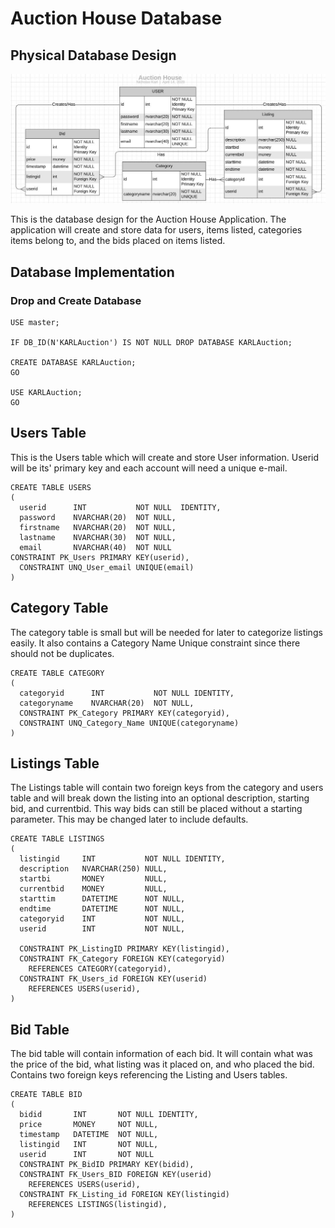 # Auction House Database

## Physical Database Design
![Physical Database Design](AuctionsPhysicalDesign.JPG)

This is the database design for the Auction House Application.
The application will create and store data for users, items listed, categories
items belong to, and the bids placed on items listed.

## Database Implementation
### Drop and Create Database
```
USE master;

IF DB_ID(N'KARLAuction') IS NOT NULL DROP DATABASE KARLAuction;

CREATE DATABASE KARLAuction;
GO

USE KARLAuction;
GO
```

## Users Table
This is the Users table which will create and store User information.
Userid will be its' primary key and each account will need a unique e-mail.
```
CREATE TABLE USERS
(
  userid      INT           NOT NULL  IDENTITY,
  password    NVARCHAR(20)  NOT NULL,
  firstname   NVARCHAR(20)  NOT NULL,
  lastname    NVARCHAR(30)  NOT NULL,
  email	      NVARCHAR(40)  NOT NULL
CONSTRAINT PK_Users PRIMARY KEY(userid),
  CONSTRAINT UNQ_User_email UNIQUE(email)
)
```

## Category Table
The category table is small but will be needed for later to
categorize listings easily. It also contains a Category Name Unique constraint since
there should not be duplicates.
```
CREATE TABLE CATEGORY
(
  categoryid      INT           NOT NULL IDENTITY,
  categoryname    NVARCHAR(20)  NOT NULL,
  CONSTRAINT PK_Category PRIMARY KEY(categoryid),
  CONSTRAINT UNQ_Category_Name UNIQUE(categoryname)
)
```

## Listings Table
The Listings table will contain two foreign keys from the category and users table and will
break down the listing into an optional description, starting bid, and currentbid. This way
bids can still be placed without a starting parameter. This may be changed later to include defaults.
```
CREATE TABLE LISTINGS
(
  listingid     INT           NOT NULL IDENTITY,
  description   NVARCHAR(250) NULL,
  startbi       MONEY         NULL,
  currentbid    MONEY         NULL,
  starttim      DATETIME      NOT NULL,
  endtime       DATETIME      NOT NULL,
  categoryid    INT           NOT NULL,
  userid        INT           NOT NULL,

  CONSTRAINT PK_ListingID PRIMARY KEY(listingid),
  CONSTRAINT FK_Category FOREIGN KEY(categoryid)
    REFERENCES CATEGORY(categoryid),
  CONSTRAINT FK_Users_id FOREIGN KEY(userid)
    REFERENCES USERS(userid),
)
```
## Bid Table

The bid table will contain information of each bid. It will contain what was the price of the bid,
what listing was it placed on, and who placed the bid. Contains two foreign keys referencing the Listing and Users tables.
```
CREATE TABLE BID
(
  bidid       INT       NOT NULL IDENTITY,
  price       MONEY		NOT NULL,
  timestamp   DATETIME  NOT NULL,
  listingid   INT		NOT NULL,
  userid      INT		NOT NULL
  CONSTRAINT PK_BidID PRIMARY KEY(bidid),
  CONSTRAINT FK_Users_BID FOREIGN KEY(userid)
    REFERENCES USERS(userid),
  CONSTRAINT FK_Listing_id FOREIGN KEY(listingid)
    REFERENCES LISTINGS(listingid),
)
```
